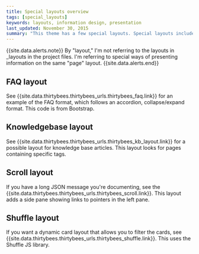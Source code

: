 ```yaml
---
title: Special layouts overview
tags: [special_layouts]
keywords: layouts, information design, presentation
last_updated: November 30, 2015
summary: "This theme has a few special layouts. Special layouts include the JS files they need directly in the page. The JavaScript for each special layout does not load by default for every page in the site."
---
```



{{site.data.alerts.note}} By "layout," I'm not referring to the layouts in \_layouts in the project files. I'm referring to special ways of presenting information on the same "page" layout. {{site.data.alerts.end}}

## FAQ layout

See {{site.data.thirtybees.thirtybees_urls.thirtybees_faq.link}} for an example of the FAQ format, which follows an accordion, collapse/expand format. This code is from Bootstrap.

## Knowledgebase layout

See {{site.data.thirtybees.thirtybees_urls.thirtybees_kb_layout.link}} for a possible layout for knowledge base articles. This layout looks for pages containing specific tags.

## Scroll layout

If you have a long JSON message you're documenting, see the {{site.data.thirtybees.thirtybees_urls.thirtybees_scroll.link}}. This layout adds a side pane showing links to pointers in the left pane. 

## Shuffle layout

If you want a dynamic card layout that allows you to filter the cards, see {{site.data.thirtybees.thirtybees_urls.thirtybees_shuffle.link}}. This uses the Shuffle JS library.


